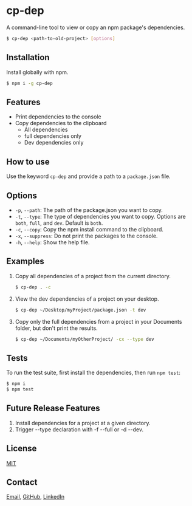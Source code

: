 # cp-dep
A command-line tool to view or copy an npm package's dependencies.

```bash
$ cp-dep <path-to-old-project> [options]
```

## Installation

Install globally with npm.

```bash
$ npm i -g cp-dep
```

## Features

  * Print dependencies to the console
  * Copy dependencies to the clipboard
      * All dependencies
      * full dependencies only
      * Dev dependencies only

## How to use

Use the keyword `cp-dep` and provide a path to a `package.json` file.
## Options

  * `-p`, `--path`: The path of the package.json you want to copy.
  * `-t`, `--type`: The type of dependencies you want to copy. Options are `both`, `full`, and `dev`. Default is `both`.
  * `-c`, `--copy`: Copy the npm install command to the clipboard.
  * `-x`, `--suppress`: Do not print the packages to the console.
  * `-h`, `--help`: Show the help file.

## Examples

1. Copy all dependencies of a project from the current directory.
    ```bash
    $ cp-dep . -c
    ```

1. View the dev dependencies of a project on your desktop.
    ```bash
    $ cp-dep ~/Desktop/myProject/package.json -t dev
    ```
    
1. Copy only the full dependencies from a project in your Documents folder, but don't print the results.
    ```bash
    $ cp-dep ~/Documents/myOtherProject/ -cx --type dev
    ```

## Tests

  To run the test suite, first install the dependencies, then run `npm test`:

```bash
$ npm i
$ npm test
```

## Future Release Features

1. Install dependencies for a project at a given directory.
2. Trigger --type declaration with -f --full or -d --dev.

## License

  [MIT](LICENSE)

## Contact

[Email](robert.mc.reed@gmail.com), [GitHub](https://github.com/RobertMcReed), [LinkedIn](https://www.linkedin.com/in/robertmcreed/)